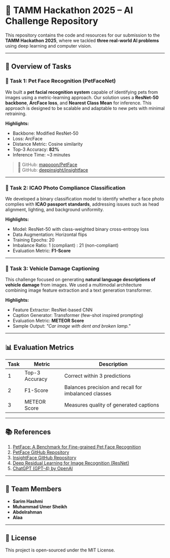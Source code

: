 # 🚀 TAMM Hackathon 2025 – AI Challenge Repository

This repository contains the code and resources for our submission to the **TAMM Hackathon 2025**, where we tackled **three real-world AI problems** using deep learning and computer vision.

---

## 🧠 Overview of Tasks

### 🔹 Task 1: Pet Face Recognition (PetFaceNet)
We built a **pet facial recognition system** capable of identifying pets from images using a metric-learning approach. Our solution uses a **ResNet-50 backbone**, **ArcFace loss**, and **Nearest Class Mean** for inference. This approach is designed to be scalable and adaptable to new pets with minimal retraining.

**Highlights:**
- Backbone: Modified ResNet-50
- Loss: ArcFace
- Distance Metric: Cosine similarity
- Top-3 Accuracy: **82%**
- Inference Time: ~3 minutes

> 🔗 GitHub: [mapooon/PetFace](https://github.com/mapooon/PetFace?tab=readme-ov-file)  
> 🔗 GitHub: [deepinsight/insightface](https://github.com/deepinsight/insightface)

---

### 🔹 Task 2: ICAO Photo Compliance Classification
We developed a binary classification model to identify whether a face photo complies with **ICAO passport standards**, addressing issues such as head alignment, lighting, and background uniformity.

**Highlights:**
- Model: ResNet-50 with class-weighted binary cross-entropy loss
- Data Augmentation: Horizontal flips
- Training Epochs: 20
- Imbalance Ratio: 1 (compliant) : 21 (non-compliant)
- Evaluation Metric: **F1-Score**

---

### 🔹 Task 3: Vehicle Damage Captioning
This challenge focused on generating **natural language descriptions of vehicle damage** from images. We used a multimodal architecture combining image feature extraction and a text generation transformer.

**Highlights:**
- Feature Extractor: ResNet-based CNN
- Caption Generator: Transformer (few-shot inspired prompting)
- Evaluation Metric: **METEOR Score**
- Sample Output: _"Car image with dent and broken lamp."_

---

## 📊 Evaluation Metrics

| Task | Metric         | Description                                     |
|------|----------------|-------------------------------------------------|
| 1    | Top-3 Accuracy | Correct within 3 predictions                    |
| 2    | F1-Score       | Balances precision and recall for imbalanced classes |
| 3    | METEOR Score   | Measures quality of generated captions         |

---

## 📚 References

1. [PetFace: A Benchmark for Fine-grained Pet Face Recognition](https://arxiv.org/abs/2407.13555)  
2. [PetFace GitHub Repository](https://github.com/mapooon/PetFace?tab=readme-ov-file)  
3. [InsightFace GitHub Repository](https://github.com/deepinsight/insightface)  
4. [Deep Residual Learning for Image Recognition (ResNet)](https://arxiv.org/abs/1512.03385)  
5. [ChatGPT (GPT-4) by OpenAI](https://openai.com/research/gpt-4)  

---

## 👥 Team Members
- **Sarim Hashmi**  
- **Muhammad Umer Sheikh**  
- **Abdelrahman**  
- **Alaa**

---

## 📄 License
This project is open-sourced under the MIT License.
